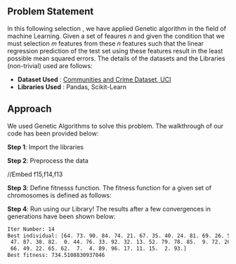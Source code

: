 
## Problem Statement

In this following selection , we have applied Genetic algorithm in the field of machine Learning. Given a set of feaures <i>n</i> and given the condition that we must selection <i>m</i> features from these <i>n</i> features such that the linear regression prediction of the test set using these features result in the least possible mean squared errors. The details of the datasets and the Libraries (non-trivial) used are follows:

- <b>Dataset Used</b> : <a href="http://archive.ics.uci.edu/ml/datasets/communities+and+crime"> Communities and Crime Dataset, UCI </a>
- <b>Libraries Used</b> : Pandas, Scikit-Learn

## Approach

We used Genetic Algorithms to solve this problem. The walkthrough of our code has been provided below:

<b>Step 1</b>: Import the libraries


<div id="f1"></div>

<b>Step 2</b>: Preprocess the data

//Embed f15,f14,f13
<div id="f2"></div>
<div id="f3"></div>
<div id="f4"></div>

<b>Step 3</b>: Define fitnesss function. The fitness function for a given set of chromosomes is defined as follows:


<div id="f5"></div>
 
<b>Step 4</b>: Run using our Library! The results after a few convergences in generations have been shown below:


<div id="f6"></div>

```bash
Iter Number: 14
Best individual: [64. 73. 90. 84. 74. 21. 67. 35. 40. 24. 81. 69. 26. 55. 25. 68. 57. 59.
 47. 87. 38. 82.  0. 44. 76. 33. 92. 32. 13. 52. 79. 78. 85.  9. 72. 20.
 66. 49. 22. 65. 62.  7.  4. 89. 96. 17. 11. 15.  2. 93.]
Best fitness: 734.5108830937046
```
